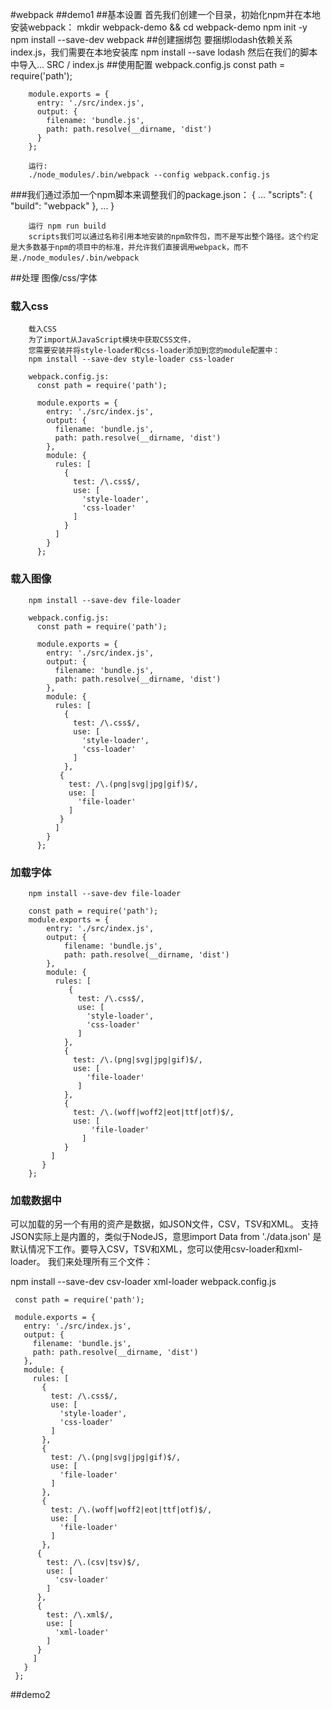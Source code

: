 #webpack
##demo1
##基本设置
     首先我们创建一个目录，初始化npm并在本地安装webpack：
         mkdir webpack-demo && cd webpack-demo
         npm init -y
         npm install --save-dev webpack
##创建捆绑包
        要捆绑lodash依赖关系index.js，我们需要在本地安装库
        npm install --save lodash
        然后在我们的脚本中导入...
        SRC / index.js
##使用配置 webpack.config.js
        const path = require('path');
        
        module.exports = {
          entry: './src/index.js',
          output: {
            filename: 'bundle.js',
            path: path.resolve(__dirname, 'dist')
          }
        };
        
        运行:
        ./node_modules/.bin/webpack --config webpack.config.js
###我们通过添加一个npm脚本来调整我们的package.json：
        {
          ...
          "scripts": {
            "build": "webpack"
          },
          ...
        }
        
        运行 npm run build
        scripts我们可以通过名称引用本地安装的npm软件包，而不是写出整个路径。这个约定是大多数基于npm的项目中的标准，并允许我们直接调用webpack，而不是./node_modules/.bin/webpack
        
##处理 图像/css/字体
### 载入css
        载入CSS
        为了import从JavaScript模块中获取CSS文件，
        您需要安装并将style-loader和css-loader添加到您的module配置中：
        npm install --save-dev style-loader css-loader
        
        webpack.config.js: 
          const path = require('path');
        
          module.exports = {
            entry: './src/index.js',
            output: {
              filename: 'bundle.js',
              path: path.resolve(__dirname, 'dist')
            },
            module: {
              rules: [
                {
                  test: /\.css$/,
                  use: [
                    'style-loader',
                    'css-loader'
                  ]
                }
              ]
            }
          };
### 载入图像
        npm install --save-dev file-loader
        
        webpack.config.js:
          const path = require('path');
        
          module.exports = {
            entry: './src/index.js',
            output: {
              filename: 'bundle.js',
              path: path.resolve(__dirname, 'dist')
            },
            module: {
              rules: [
                {
                  test: /\.css$/,
                  use: [
                    'style-loader',
                    'css-loader'
                  ]
                },
               {
                 test: /\.(png|svg|jpg|gif)$/,
                 use: [
                   'file-loader'
                 ]
               }
              ]
            }
          };
### 加载字体
        npm install --save-dev file-loader
        
        const path = require('path');
        module.exports = {
            entry: './src/index.js',
            output: {
                filename: 'bundle.js',
                path: path.resolve(__dirname, 'dist')
            },
            module: {
              rules: [
                 {
                   test: /\.css$/,
                   use: [
                     'style-loader',
                     'css-loader'
                   ]
                },
                {
                  test: /\.(png|svg|jpg|gif)$/,
                  use: [
                     'file-loader'
                   ]
                },
                {
                  test: /\.(woff|woff2|eot|ttf|otf)$/,
                  use: [
                      'file-loader'
                    ]
                }
             ]
           }
        };
### 加载数据中
   可以加载的另一个有用的资产是数据，如JSON文件，CSV，TSV和XML。
   支持JSON实际上是内置的，类似于NodeJS，意思import Data from './data.json'
   是默认情况下工作。要导入CSV，TSV和XML，您可以使用csv-loader和xml-loader。
   我们来处理所有三个文件：
   
   npm install --save-dev csv-loader xml-loader
   webpack.config.js
   
     const path = require('path');
   
     module.exports = {
       entry: './src/index.js',
       output: {
         filename: 'bundle.js',
         path: path.resolve(__dirname, 'dist')
       },
       module: {
         rules: [
           {
             test: /\.css$/,
             use: [
               'style-loader',
               'css-loader'
             ]
           },
           {
             test: /\.(png|svg|jpg|gif)$/,
             use: [
               'file-loader'
             ]
           },
           {
             test: /\.(woff|woff2|eot|ttf|otf)$/,
             use: [
               'file-loader'
             ]
           },
          {
            test: /\.(csv|tsv)$/,
            use: [
              'csv-loader'
            ]
          },
          {
            test: /\.xml$/,
            use: [
              'xml-loader'
            ]
          }
         ]
       }
     };

 
##demo2


